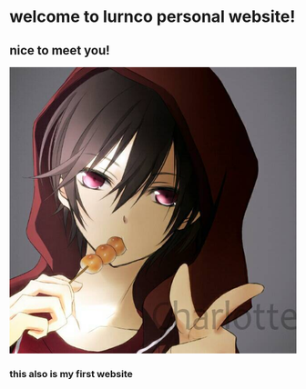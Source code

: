 # welcome to lurnco personal website!
## nice to meet you!
![lurnco is face](lurnco.jpg)
### this also is my first website


